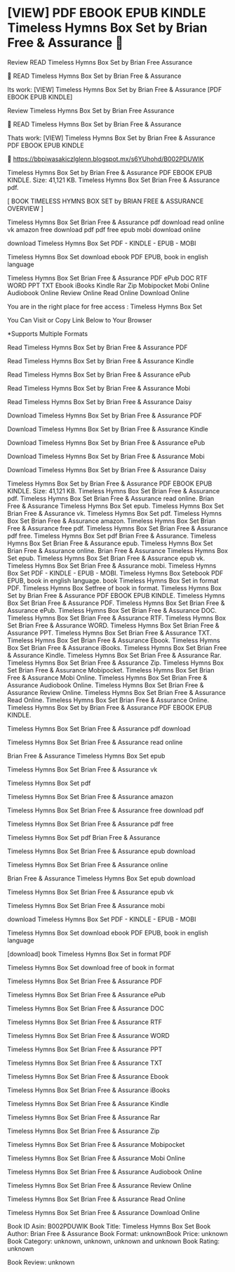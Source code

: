 # [VIEW] PDF EBOOK EPUB KINDLE Timeless Hymns Box Set by  Brian Free & Assurance 🧡
Review READ Timeless Hymns Box Set by Brian Free Assurance

💓 READ Timeless Hymns Box Set by Brian Free & Assurance

Its work: [VIEW] Timeless Hymns Box Set by Brian Free & Assurance [PDF EBOOK EPUB KINDLE]


Review Timeless Hymns Box Set by Brian Free Assurance

🧡 READ Timeless Hymns Box Set by Brian Free & Assurance

Thats work: [VIEW] Timeless Hymns Box Set by Brian Free & Assurance PDF EBOOK EPUB KINDLE



📣 https://bbpiwasakiczlglenn.blogspot.mx/s6YUhohd/B002PDUWIK



Timeless Hymns Box Set by Brian Free & Assurance PDF EBOOK EPUB KINDLE. Size: 41,121 KB. Timeless Hymns Box Set Brian Free & Assurance pdf.

[ BOOK TIMELESS HYMNS BOX SET by BRIAN FREE & ASSURANCE OVERVIEW ]

Timeless Hymns Box Set Brian Free & Assurance pdf download read online vk amazon free download pdf pdf free epub mobi download online

download Timeless Hymns Box Set PDF - KINDLE - EPUB - MOBI

Timeless Hymns Box Set download ebook PDF EPUB, book in english language

Timeless Hymns Box Set Brian Free & Assurance PDF ePub DOC RTF WORD PPT TXT Ebook iBooks Kindle Rar Zip Mobipocket Mobi Online Audiobook Online Review Online Read Online Download Online

You are in the right place for free access : Timeless Hymns Box Set

You Can Visit or Copy Link Below to Your Browser

*Supports Multiple Formats

Read Timeless Hymns Box Set by Brian Free & Assurance PDF

Read Timeless Hymns Box Set by Brian Free & Assurance Kindle

Read Timeless Hymns Box Set by Brian Free & Assurance ePub

Read Timeless Hymns Box Set by Brian Free & Assurance Mobi

Read Timeless Hymns Box Set by Brian Free & Assurance Daisy

Download Timeless Hymns Box Set by Brian Free & Assurance PDF

Download Timeless Hymns Box Set by Brian Free & Assurance Kindle

Download Timeless Hymns Box Set by Brian Free & Assurance ePub

Download Timeless Hymns Box Set by Brian Free & Assurance Mobi

Download Timeless Hymns Box Set by Brian Free & Assurance Daisy

Timeless Hymns Box Set by Brian Free & Assurance PDF EBOOK EPUB KINDLE. Size: 41,121 KB. Timeless Hymns Box Set Brian Free & Assurance pdf. Timeless Hymns Box Set Brian Free & Assurance read online. Brian Free & Assurance Timeless Hymns Box Set epub. Timeless Hymns Box Set Brian Free & Assurance vk. Timeless Hymns Box Set pdf. Timeless Hymns Box Set Brian Free & Assurance amazon. Timeless Hymns Box Set Brian Free & Assurance free pdf. Timeless Hymns Box Set Brian Free & Assurance pdf free. Timeless Hymns Box Set pdf Brian Free & Assurance. Timeless Hymns Box Set Brian Free & Assurance epub. Timeless Hymns Box Set Brian Free & Assurance online. Brian Free & Assurance Timeless Hymns Box Set epub. Timeless Hymns Box Set Brian Free & Assurance epub vk. Timeless Hymns Box Set Brian Free & Assurance mobi. Timeless Hymns Box Set PDF - KINDLE - EPUB - MOBI. Timeless Hymns Box Setebook PDF EPUB, book in english language. book Timeless Hymns Box Set in format PDF. Timeless Hymns Box Setfree of book in format. Timeless Hymns Box Set by Brian Free & Assurance PDF EBOOK EPUB KINDLE. Timeless Hymns Box Set Brian Free & Assurance PDF. Timeless Hymns Box Set Brian Free & Assurance ePub. Timeless Hymns Box Set Brian Free & Assurance DOC. Timeless Hymns Box Set Brian Free & Assurance RTF. Timeless Hymns Box Set Brian Free & Assurance WORD. Timeless Hymns Box Set Brian Free & Assurance PPT. Timeless Hymns Box Set Brian Free & Assurance TXT. Timeless Hymns Box Set Brian Free & Assurance Ebook. Timeless Hymns Box Set Brian Free & Assurance iBooks. Timeless Hymns Box Set Brian Free & Assurance Kindle. Timeless Hymns Box Set Brian Free & Assurance Rar. Timeless Hymns Box Set Brian Free & Assurance Zip. Timeless Hymns Box Set Brian Free & Assurance Mobipocket. Timeless Hymns Box Set Brian Free & Assurance Mobi Online. Timeless Hymns Box Set Brian Free & Assurance Audiobook Online. Timeless Hymns Box Set Brian Free & Assurance Review Online. Timeless Hymns Box Set Brian Free & Assurance Read Online. Timeless Hymns Box Set Brian Free & Assurance Online. Timeless Hymns Box Set by Brian Free & Assurance PDF EBOOK EPUB KINDLE.

Timeless Hymns Box Set Brian Free & Assurance pdf download

Timeless Hymns Box Set Brian Free & Assurance read online

Brian Free & Assurance Timeless Hymns Box Set epub

Timeless Hymns Box Set Brian Free & Assurance vk

Timeless Hymns Box Set pdf

Timeless Hymns Box Set Brian Free & Assurance amazon

Timeless Hymns Box Set Brian Free & Assurance free download pdf

Timeless Hymns Box Set Brian Free & Assurance pdf free

Timeless Hymns Box Set pdf Brian Free & Assurance

Timeless Hymns Box Set Brian Free & Assurance epub download

Timeless Hymns Box Set Brian Free & Assurance online

Brian Free & Assurance Timeless Hymns Box Set epub download

Timeless Hymns Box Set Brian Free & Assurance epub vk

Timeless Hymns Box Set Brian Free & Assurance mobi

download Timeless Hymns Box Set PDF - KINDLE - EPUB - MOBI

Timeless Hymns Box Set download ebook PDF EPUB, book in english language

[download] book Timeless Hymns Box Set in format PDF

Timeless Hymns Box Set download free of book in format

Timeless Hymns Box Set Brian Free & Assurance PDF

Timeless Hymns Box Set Brian Free & Assurance ePub

Timeless Hymns Box Set Brian Free & Assurance DOC

Timeless Hymns Box Set Brian Free & Assurance RTF

Timeless Hymns Box Set Brian Free & Assurance WORD

Timeless Hymns Box Set Brian Free & Assurance PPT

Timeless Hymns Box Set Brian Free & Assurance TXT

Timeless Hymns Box Set Brian Free & Assurance Ebook

Timeless Hymns Box Set Brian Free & Assurance iBooks

Timeless Hymns Box Set Brian Free & Assurance Kindle

Timeless Hymns Box Set Brian Free & Assurance Rar

Timeless Hymns Box Set Brian Free & Assurance Zip

Timeless Hymns Box Set Brian Free & Assurance Mobipocket

Timeless Hymns Box Set Brian Free & Assurance Mobi Online

Timeless Hymns Box Set Brian Free & Assurance Audiobook Online

Timeless Hymns Box Set Brian Free & Assurance Review Online

Timeless Hymns Box Set Brian Free & Assurance Read Online

Timeless Hymns Box Set Brian Free & Assurance Download Online

Book ID Asin: B002PDUWIK
Book Title: Timeless Hymns Box Set
Book Author: Brian Free & Assurance
Book Format: unknownBook Price: unknown
Book Category: unknown, unknown, unknown and unknown
Book Rating: unknown

Book Review: unknown
